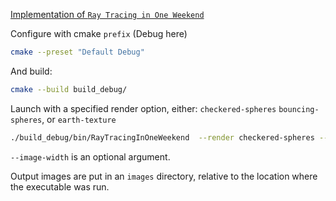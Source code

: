 [Implementation of `Ray Tracing in One Weekend`](https://raytracing.github.io/books/RayTracingInOneWeekend.html)

Configure with cmake `prefix` (Debug here)

```bash
cmake --preset "Default Debug"
```

And build:

```bash
cmake --build build_debug/
```

Launch with a specified render option, either: `checkered-spheres` `bouncing-spheres`, or `earth-texture`

```bash
./build_debug/bin/RayTracingInOneWeekend  --render checkered-spheres --image-width 1200
```

`--image-width` is an optional argument.

Output images are put in an `images` directory, relative to the location where the executable was run.
